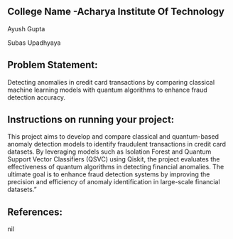 ## College Name -Acharya Institute Of Technology
Ayush Gupta

Subas Upadhyaya


## Problem Statement:
Detecting anomalies in credit card transactions by comparing classical machine learning models with quantum algorithms to enhance fraud detection accuracy.

## Instructions on running your project:
This project aims to develop and compare classical and quantum-based anomaly detection models to identify fraudulent transactions in credit card datasets. By leveraging models such as Isolation Forest and Quantum Support Vector Classifiers (QSVC) using Qiskit, the project evaluates the effectiveness of quantum algorithms in detecting financial anomalies. The ultimate goal is to enhance fraud detection systems by improving the precision and efficiency of anomaly identification in large-scale financial datasets.”

## References:
nil

